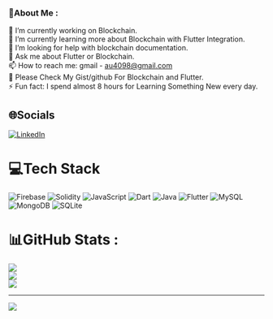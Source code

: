 ### 💫About Me :

🔭 I’m currently working on Blockchain.<br />
🌱 I’m currently learning more about Blockchain with Flutter Integration.<br />
🤔 I’m looking for help with blockchain documentation.<br />
💬 Ask me about Flutter or Blockchain.<br />
📫 How to reach me: gmail - au4098@gmail.com <br />
👯 Please Check My Gist/github For Blockchain and Flutter.<br />
⚡ Fun fact: I spend almost  8 hours for Learning Something New every day.

## 🌐Socials
[![LinkedIn](https://img.shields.io/badge/LinkedIn-%230077B5.svg?logo=linkedin&logoColor=white)](https://linkedin.com/in/https://www.linkedin.com/in/asad-ullah-b66112142/) 

# 💻Tech Stack
![Firebase](https://img.shields.io/badge/firebase-%23039BE5.svg?style=plastic&logo=firebase) ![Solidity](https://img.shields.io/badge/Solidity-%23363636.svg?style=plastic&logo=solidity&logoColor=white) ![JavaScript](https://img.shields.io/badge/javascript-%23323330.svg?style=plastic&logo=javascript&logoColor=%23F7DF1E) ![Dart](https://img.shields.io/badge/dart-%230175C2.svg?style=plastic&logo=dart&logoColor=white) ![Java](https://img.shields.io/badge/java-%23ED8B00.svg?style=plastic&logo=java&logoColor=white) ![Flutter](https://img.shields.io/badge/Flutter-%2302569B.svg?style=plastic&logo=Flutter&logoColor=white) ![MySQL](https://img.shields.io/badge/mysql-%2300f.svg?style=plastic&logo=mysql&logoColor=white) ![MongoDB](https://img.shields.io/badge/MongoDB-%234ea94b.svg?style=plastic&logo=mongodb&logoColor=white) ![SQLite](https://img.shields.io/badge/sqlite-%2307405e.svg?style=plastic&logo=sqlite&logoColor=white)
# 📊GitHub Stats :
![](https://github-readme-stats.vercel.app/api?username=asadu43&theme=city_light&hide_border=false&include_all_commits=false&count_private=false)<br/>
![](https://github-readme-streak-stats.herokuapp.com/?user=asadu43&theme=city_light&hide_border=false)<br/>
![](https://github-readme-stats.vercel.app/api/top-langs/?username=asadu43&theme=city_light&hide_border=false&include_all_commits=false&count_private=false&layout=compact)

---
[![](https://visitcount.itsvg.in/api?id=asadu43&icon=0&color=0)](https://visitcount.itsvg.in)
